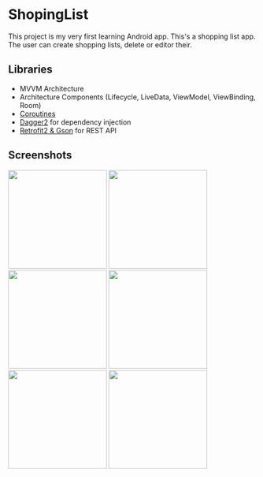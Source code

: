# ShopingList
This project is my very first  learning Android app. This's a shopping list app. The user can create shopping lists, delete or editor their.
## Libraries
+ MVVM Architecture
+ Architecture Components (Lifecycle, LiveData, ViewModel, ViewBinding, Room)
+ [Coroutines](https://kotlinlang.org/docs/coroutines-overview.html)
+ [Dagger2](https://github.com/google/dagger) for dependency injection
+ [Retrofit2 & Gson](https://github.com/square/retrofit) for REST API

## Screenshots
<img src="https://user-images.githubusercontent.com/99405613/180814494-838df85b-a377-4452-a43f-c70b62596215.jpg" width="200"> <img src="https://user-images.githubusercontent.com/99405613/180814487-b0430303-1e36-4e31-935b-203fd179d52b.jpg" width="200">
<img src="https://user-images.githubusercontent.com/99405613/180814490-df234856-7db7-4156-97c3-7630885606aa.jpg" width="200">
<img src="https://user-images.githubusercontent.com/99405613/180814495-d1f4604f-05e9-4b0f-bafc-75f41a318bcc.jpg" width="200">
<img src="https://user-images.githubusercontent.com/99405613/180814497-c4cdfa1b-f704-488c-9436-b9b56bfae7f3.jpg" width="200">
<img src="https://user-images.githubusercontent.com/99405613/180814466-50402832-0a34-4d05-9d84-1e7b274c6865.gif" width="200">


